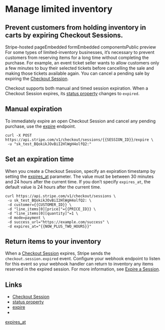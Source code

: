 # Manage limited inventory

## Prevent customers from holding inventory in carts by expiring Checkout Sessions.

Stripe-hosted pageEmbedded formEmbedded componentsPublic preview
For some types of limited-inventory businesses, it’s necessary to prevent
customers from reserving items for a long time without completing the purchase.
For example, an event ticket seller wants to allow customers only a few minutes
to buy their selected tickets before cancelling the sale and making those
tickets available again. You can cancel a pending sale by expiring the [Checkout
Session](https://docs.stripe.com/api/checkout/sessions).

Checkout supports both manual and timed session expiration. When a Checkout
Session expires, its [status
property](https://docs.stripe.com/api/checkout/sessions/object#checkout_session_object-status)
changes to `expired`.

## Manual expiration

To immediately expire an open Checkout Session and cancel any pending purchase,
use the [expire](https://docs.stripe.com/api/checkout/sessions/expire) endpoint.

```
curl -X POST https://api.stripe.com/v1/checkout/sessions/{{SESSION_ID}}/expire \
 -u "sk_test_BQokikJOvBiI2HlWgH4olfQ2:"
```

## Set an expiration time

When you create a Checkout Session, specify an expiration timestamp by setting
the
[expires_at](https://docs.stripe.com/api/checkout/sessions/create#create_checkout_session-expires_at)
parameter. The value must be between 30 minutes and 24 hours after the current
time. If you don’t specify `expires_at`, the default value is 24 hours after the
current time.

```
curl https://api.stripe.com/v1/checkout/sessions \
 -u sk_test_BQokikJOvBiI2HlWgH4olfQ2: \
 -d customer={{CUSTOMER_ID}} \
 -d "line_items[0][price]"={{PRICE_ID}} \
 -d "line_items[0][quantity]"=1 \
 -d mode=payment \
 -d success_url="https://example.com/success" \
 -d expires_at="{{NOW_PLUS_TWO_HOURS}}"
```

## Return items to your inventory

When a [Checkout Session](https://docs.stripe.com/api/checkout/sessions)
expires, Stripe sends the `checkout.session.expired` event. Configure your
webhook endpoint to listen for this event so your webhook handler can return to
inventory any items reserved in the expired session. For more information, see
[Expire a Session](https://docs.stripe.com/api/checkout/sessions/expire).

## Links

- [Checkout Session](https://docs.stripe.com/api/checkout/sessions)
- [status
property](https://docs.stripe.com/api/checkout/sessions/object#checkout_session_object-status)
- [expire](https://docs.stripe.com/api/checkout/sessions/expire)
-
[expires_at](https://docs.stripe.com/api/checkout/sessions/create#create_checkout_session-expires_at)